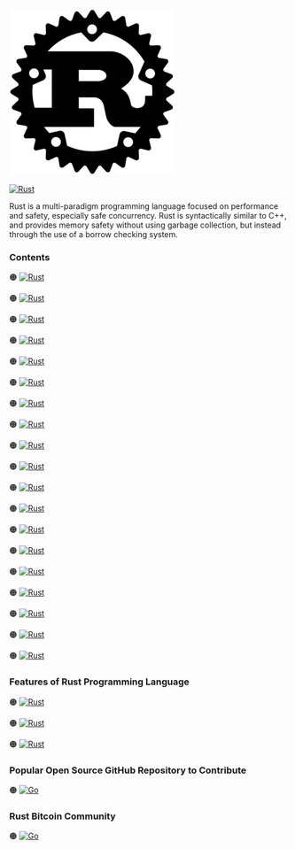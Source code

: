![Rust-logo](https://github.com/shafiunmiraz0/Rust-Crash-Course/blob/main/Asset/Rust.png)

[![Rust](https://img.shields.io/badge/Rust%20Programming-Language-A7780C?style=for-the-badge)](https://www.rust-lang.org/)


Rust is a multi-paradigm programming language focused on performance and safety, especially safe concurrency. Rust is syntactically similar to C++, and provides memory safety without using garbage collection, but instead through the use of a borrow checking system.
### Contents

🟠 [![Rust](https://img.shields.io/badge/Introduction%20of-Rust%20Programming%20Language-A7780C?style=flat)](https://github.com/shafiunmiraz0/Rust-Crash-Course/tree/main/Introduction)

🟠 [![Rust](https://img.shields.io/badge/Install-Rust-A7780C?style=flat)](https://github.com/shafiunmiraz0/Rust-Crash-Course/tree/main/Install%20Rust)

🟠 [![Rust](https://img.shields.io/badge/Creating%20a-file-A7780C?style=flat)](https://github.com/shafiunmiraz0/Rust-Crash-Course/tree/main/Creating%20a%20file)

🟠 [![Rust](https://img.shields.io/badge/Cargo%20Init-&%20Build-A7780C?style=flat)](https://github.com/shafiunmiraz0/Rust-Crash-Course/tree/main/Cargo%20Init%20%26%20Build)

🟠 [![Rust](https://img.shields.io/badge/Print-&%20Formatting-A7780C?style=flat)](https://github.com/shafiunmiraz0/Rust-Crash-Course/tree/main/Print%20%26%20Formatting)

🟠 [![Rust](https://img.shields.io/badge/Introduction%20to-Variables-A7780C?style=flat)](https://github.com/shafiunmiraz0/Rust-Crash-Course/tree/main/Variables)

🟠 [![Rust](https://img.shields.io/badge/Introduction%20to-Data%20Types-A7780C?style=flat)](https://github.com/shafiunmiraz0/Rust-Crash-Course/tree/main/Data%20Types)

🟠 [![Rust](https://img.shields.io/badge/Introduction%20to-Strings-A7780C?style=flat)](https://github.com/shafiunmiraz0/Rust-Crash-Course/tree/main/Strings)

🟠 [![Rust](https://img.shields.io/badge/Introduction%20to-Tuples-A7780C?style=flat)](https://github.com/shafiunmiraz0/Rust-Crash-Course/tree/main/Tuples)

🟠 [![Rust](https://img.shields.io/badge/Introduction%20to-Arrays-A7780C?style=flat)](https://github.com/shafiunmiraz0/Rust-Crash-Course/tree/main/Arrays)

🟠 [![Rust](https://img.shields.io/badge/Introduction%20to-Vectors-A7780C?style=flat)](https://github.com/shafiunmiraz0/Rust-Crash-Course/tree/main/Vectors)

🟠 [![Rust](https://img.shields.io/badge/Introduction%20to-Recover-A7780C?style=flat)](https://github.com/shafiunmiraz0/Rust-Crash-Course/tree/main/Recover)

🟠 [![Rust](https://img.shields.io/badge/Introduction%20to-Conditionals-A7780C?style=flat)](https://github.com/shafiunmiraz0/Rust-Crash-Course/tree/main/Conditionals)

🟠 [![Rust](https://img.shields.io/badge/Introduction%20to-Loops-A7780C?style=flat)](https://github.com/shafiunmiraz0/Rust-Crash-Course/tree/main/Loops)

🟠 [![Rust](https://img.shields.io/badge/Introduction%20to-Functions-A7780C?style=flat)](https://github.com/shafiunmiraz0/Rust-Crash-Course/tree/main/Functions)

🟠 [![Rust](https://img.shields.io/badge/Introduction%20to-Pointers%20&%20Reference-A7780C?style=flat)](https://github.com/shafiunmiraz0/Rust-Crash-Course/tree/main/Pointers%20%26%20Reference)

🟠 [![Rust](https://img.shields.io/badge/Introduction%20to-Structs-A7780C?style=flat)](https://github.com/shafiunmiraz0/Rust-Crash-Course/tree/main/Structs)

🟠 [![Rust](https://img.shields.io/badge/Introduction%20to-Enums-A7780C?style=flat)](https://github.com/shafiunmiraz0/Rust-Crash-Course/tree/main/Enums)

🟠 [![Rust](https://img.shields.io/badge/Introduction%20to-Command%20Line%20Args-A7780C?style=flat)](https://github.com/shafiunmiraz0/Rust-Crash-Course/tree/main/Command%20Line%20Args)

### Features of Rust Programming Language

🟠 [![Rust](https://img.shields.io/badge/Game-Engines-A7780C?style=flat)]()

🟠 [![Rust](https://img.shields.io/badge/Operating-Systems-A7780C?style=flat)]()

🟠 [![Rust](https://img.shields.io/badge/File-Systems-A7780C?style=flat)]()

### Popular Open Source GitHub Repository to Contribute

🟠 [![Go](https://img.shields.io/badge/Rust-Lang-A7780C?style=flat)](https://github.com/rust-lang/rust)

### Rust Bitcoin Community 

🟠 [![Go](https://img.shields.io/badge/Rust-Bitcoin%20Community-A7780C?style=flat)](https://github.com/rust-bitcoin)
